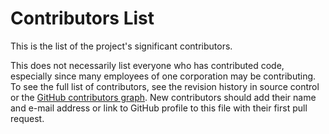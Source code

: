 # Contributors List

This is the list of the project's significant contributors.

This does not necessarily list everyone who has contributed code, especially
since many employees of one corporation may be contributing. To see the full
list of contributors, see the revision history in source control or the [GitHub
contributors
graph](https://github.com/Ed-Fi-Exchange-OSS/Student-Engagement-Management/graphs/contributors).
New contributors should add their name and e-mail address or link to GitHub
profile to this file with their first pull request.
